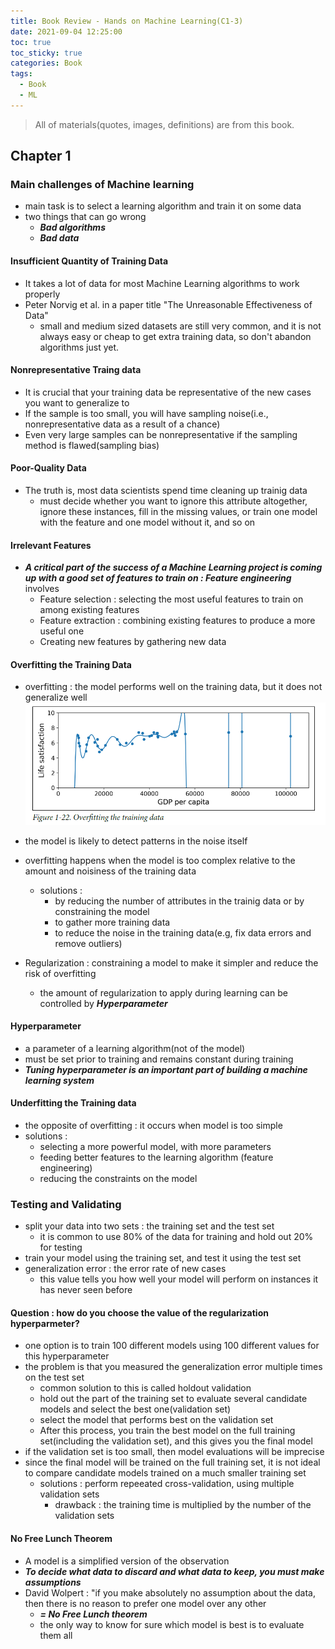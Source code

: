 ```yaml
---
title: Book Review - Hands on Machine Learning(C1-3)
date: 2021-09-04 12:25:00
toc: true
toc_sticky: true
categories: Book
tags:
  - Book
  - ML
---
```


> All of materials(quotes, images, definitions) are from this book.

## Chapter 1
### Main challenges of Machine learning
- main task is to select a learning algorithm and train it on some data
- two things that can go wrong
  - ***Bad algorithms***
  - ***Bad data***

#### Insufficient Quantity of Training Data
- It takes a lot of data for most Machine Learning algorithms to work properly
- Peter Norvig et al. in a paper title "The Unreasonable Effectiveness of Data"
  - small and medium sized datasets are still very common, and it is not always easy or cheap to get extra training data, so don't abandon algorithms just yet.

#### Nonrepresentative Traing data
- It is crucial that your training data be representative of the new cases you want to generalize to
- If the sample is too small, you will have sampling noise(i.e., nonrepresentative data as a result of a chance)
- Even very large samples can be nonrepresentative if the sampling method is flawed(sampling bias)

#### Poor-Quality Data
- The truth is, most data scientists spend time cleaning up trainig data
  - must decide whether you want to ignore this attribute altogether, ignore these instances, fill in the missing values, or train one model with the feature and one model without it, and so on

#### Irrelevant Features
- ***A critical part of the success of a Machine Learning project is coming up with a good set of features to train on : Feature engineering*** involves
  - Feature selection : selecting the most useful features to train on among existing features
  - Feature extraction : combining existing features to produce a more useful one
  - Creating new features by gathering new data

#### Overfitting the Training Data
- overfitting : the model performs well on the training data, but it does not generalize well     
![](/assets/images/book/overfitting.png)
- the model is likely to detect patterns in the noise itself
- overfitting happens when the model is too complex relative to the amount and noisiness of the training data
  - solutions : 
    - by reducing the number of attributes in the trainig data or by constraining the model
    - to gather more training data
    - to reduce the noise in the training data(e.g, fix data errors and remove outliers)

- Regularization : constraining a model to make it simpler and reduce the risk of overfitting
  - the amount of regularization to apply during learning can be controlled by ***Hyperparameter***

#### Hyperparameter
- a parameter of a learning algorithm(not of the model)
- must be set prior to training and remains constant during training
- ***Tuning hyperparameter is an important part of building a machine learning system***

#### Underfitting the Training data
- the opposite of overfitting : it occurs when model is too simple
- solutions : 
  - selecting a more powerful model, with more parameters
  - feeding better features to the learning algorithm (feature engineering)
  - reducing the constraints on the model

### Testing and Validating
- split your data into two sets : the training set and the test set
  - it is common to use 80% of the data for training and hold out 20% for testing
- train your model using the training set, and test it using the test set
- generalization error : the error rate of new cases
  - this value tells you how well your model will perform on instances it has never seen before

#### Question : how do you choose the value of the regularization hyperparmeter?
- one option is to train 100 different models using 100 different values for this hyperparameter
- the problem is that you measured the generalization error multiple times on the test set
  - common solution to this is called holdout validation
  - hold out the part of the training set to evaluate several candidate models and select the best one(validation set)  
  - select the model that performs best on the validation set
  - After this process, you train the best model on the full training set(including the validation set), and this gives you the final model
- if the validation set is too small, then model evaluations will be imprecise
- since the final model will be trained on the full training set, it is not ideal to compare candidate models trained on a much smaller training set
  - solutions : perform repeeated cross-validation, using multiple validation sets
    - drawback : the training time is multiplied by the number of the validation sets

#### No Free Lunch Theorem
- A model is a simplified version of the observation
- ***To decide what data to discard and what data to keep, you must make assumptions***
- David Wolpert : "if you make absolutely no assumption about the data, then there is no reason to prefer one model over any other
  - ***= No Free Lunch theorem***
  - the only way to know for sure which model is best is to evaluate them all